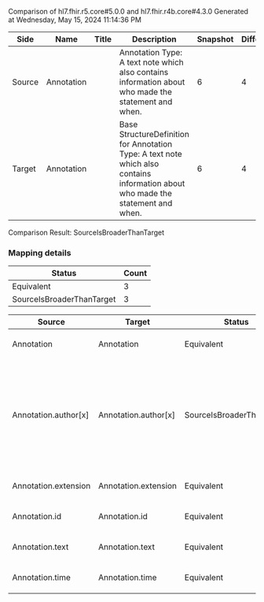 Comparison of hl7.fhir.r5.core#5.0.0 and hl7.fhir.r4b.core#4.3.0
Generated at Wednesday, May 15, 2024 11:14:36 PM

| Side | Name | Title | Description | Snapshot | Differential |
| --- | --- | --- | --- | --- | --- |
| Source | Annotation |  | Annotation Type: A  text note which also  contains information about who made the statement and when. | 6 | 4 |
| Target | Annotation |  | Base StructureDefinition for Annotation Type: A  text note which also  contains information about who made the statement and when. | 6 | 4 |


Comparison Result: SourceIsBroaderThanTarget


### Mapping details

| Status | Count |
| ------ | ----- |
Equivalent | 3 |
SourceIsBroaderThanTarget | 3 |


| Source | Target | Status | Message |
| ------ | ------ | ------ | ------- |
| Annotation | Annotation | Equivalent | R5 `Annotation` maps as Equivalent to R4B `Annotation` |
| Annotation.author[x] | Annotation.author[x] | SourceIsBroaderThanTarget | R5 `Annotation.author[x]` maps as SourceIsBroaderThanTarget to R4B `Annotation.author[x]` - author[x] has change due to type change: R5 `author[x]` `Reference` maps as SourceIsBroaderThanTarget for R4B `author[x]` |
| Annotation.extension | Annotation.extension | Equivalent | R5 `Annotation.extension` maps as Equivalent to R4B `Annotation.extension` |
| Annotation.id | Annotation.id | Equivalent | R5 `Annotation.id` maps as Equivalent to R4B `Annotation.id` |
| Annotation.text | Annotation.text | Equivalent | R5 `Annotation.text` maps as Equivalent to R4B `Annotation.text` |
| Annotation.time | Annotation.time | Equivalent | R5 `Annotation.time` maps as Equivalent to R4B `Annotation.time` |

